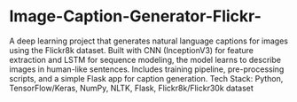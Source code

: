# Image-Caption-Generator-Flickr-
A deep learning project that generates natural language captions for images using the Flickr8k dataset. Built with CNN (InceptionV3) for feature extraction and LSTM for sequence modeling, the model learns to describe images in human-like sentences. Includes training pipeline, pre-processing scripts, and a simple Flask app for caption generation. 
Tech Stack: Python, TensorFlow/Keras, NumPy, NLTK, Flask, Flickr8k/Flickr30k dataset
